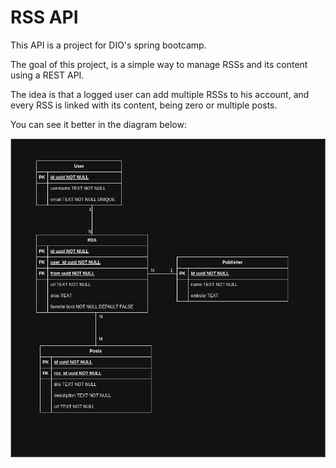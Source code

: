 # RSS API

This API is a project for DIO's spring bootcamp.

The goal of this project, is a simple way to manage RSSs and its content using a REST API.

The idea is that a logged user can add multiple RSSs to his account, and every RSS is linked with its content, being zero or multiple posts.

You can see it better in the diagram below:

![database](./assets/database-definition.jpg)


